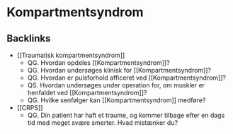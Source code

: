 # Kompartmentsyndrom

## Backlinks
* [[Traumatisk kompartmentsyndrom]]
	* QG. Hvordan opdeles [[Kompartmentsyndrom]]?
	* QG. Hvordan undersøges klinisk for [[Kompartmentsyndrom]]?
	* QG. Hvordan er pulsforhold afficeret ved [[Kompartmentsyndrom]]?
	* QS. Hvordan undersøges under operation for, om muskler er henfaldet ved [[Kompartmentsyndrom]]?
	* QG. Hvilke senfølger kan [[Kompartmentsyndrom]] medføre?
* [[CRPS]]
	* QG. Din patient har haft et traume, og kommer tilbage efter en dags tid med meget svære smerter. Hvad mistænker du?

<!-- {BearID:CEC66EC8-109E-4D56-9B9F-44AA1C877F53-15099-0000320DCCFE373B} -->
